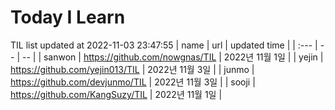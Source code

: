 # Today I Learn 
TIL list updated at 2022-11-03 23:47:55
| name | url | updated time |
| :--- | -- | -- |
| sanwon | https://github.com/nowgnas/TIL | 2022년 11월 1일  |
| yejin | https://github.com/yejin013/TIL | 2022년 11월 3일  |
| junmo | https://github.com/devjunmo/TIL | 2022년 11월 3일  |
| sooji | https://github.com/KangSuzy/TIL | 2022년 11월 1일  |

